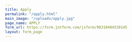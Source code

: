 ```yaml
---
title: Apply
permalink: "/apply.html"
main_image: "/uploads/apply.jpg"
page_name: APPLY
form_url: https://form.jotform.com/jsform/90310484530145
layout: form_page
---
```


